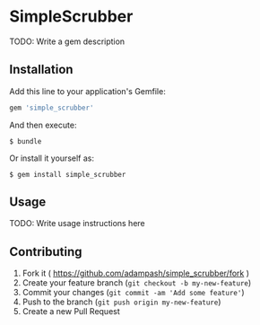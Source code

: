 # SimpleScrubber

TODO: Write a gem description

## Installation

Add this line to your application's Gemfile:

```ruby
gem 'simple_scrubber'
```

And then execute:

    $ bundle

Or install it yourself as:

    $ gem install simple_scrubber

## Usage

TODO: Write usage instructions here

## Contributing

1. Fork it ( https://github.com/adampash/simple_scrubber/fork )
2. Create your feature branch (`git checkout -b my-new-feature`)
3. Commit your changes (`git commit -am 'Add some feature'`)
4. Push to the branch (`git push origin my-new-feature`)
5. Create a new Pull Request
